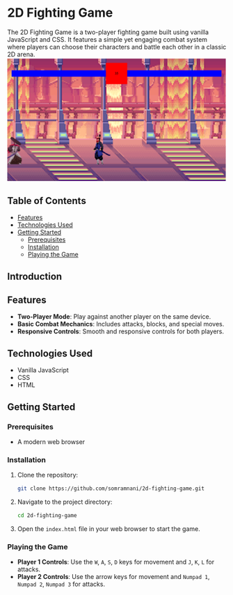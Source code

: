 # 2D Fighting Game
The 2D Fighting Game is a two-player fighting game built using vanilla JavaScript and CSS. It features a simple yet engaging combat system where players can choose their characters and battle each other in a classic 2D arena.
![Demo Image](public/images/demo.png)
## Table of Contents
- [Features](#features)
- [Technologies Used](#technologies-used)
- [Getting Started](#getting-started)
  - [Prerequisites](#prerequisites)
  - [Installation](#installation)
  - [Playing the Game](#playing-the-game)


## Introduction


## Features
- **Two-Player Mode**: Play against another player on the same device.
- **Basic Combat Mechanics**: Includes attacks, blocks, and special moves.
- **Responsive Controls**: Smooth and responsive controls for both players.

## Technologies Used
- Vanilla JavaScript
- CSS
- HTML

## Getting Started
### Prerequisites
- A modern web browser

### Installation
1. Clone the repository:
    ```bash
    git clone https://github.com/somramnani/2d-fighting-game.git
    ```

2. Navigate to the project directory:
    ```bash
    cd 2d-fighting-game
    ```

3. Open the `index.html` file in your web browser to start the game.

### Playing the Game
- **Player 1 Controls**: Use the `W`, `A`, `S`, `D` keys for movement and `J`, `K`, `L` for attacks.
- **Player 2 Controls**: Use the arrow keys for movement and `Numpad 1`, `Numpad 2`, `Numpad 3` for attacks.



